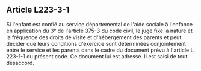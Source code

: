 ## Article L223-3-1

Si l'enfant est confié au service départemental de l'aide sociale à l'enfance en application du 3° de l'article
375-3 du code civil, le juge fixe la nature et la fréquence des droits de visite et d'hébergement des parents et
peut décider que leurs conditions d'exercice sont déterminées conjointement entre le service et les parents
dans le cadre du document prévu à l'article L. 223-1-1 du présent code. Ce document lui est adressé. Il est
saisi de tout désaccord.

